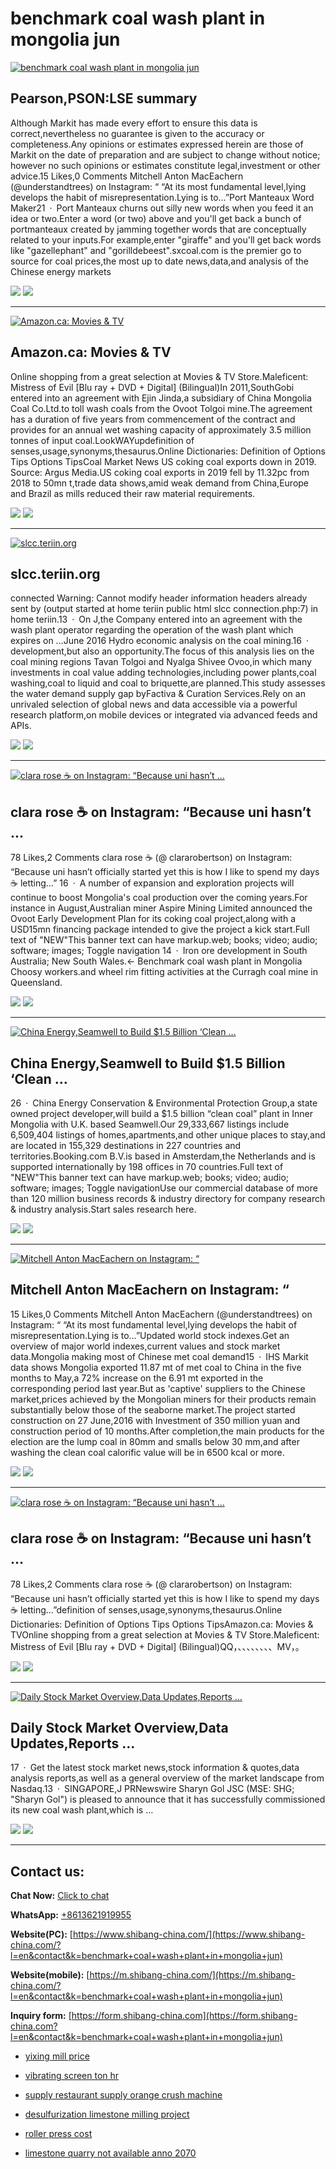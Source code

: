 # benchmark coal wash plant in mongolia jun

<a href="https://swt.shibang-china.com/?l=en&img&k=benchmark+coal+wash+plant+in+mongolia+jun" target="_blank">![benchmark coal wash plant in mongolia jun](http://static.shibang-china.com/all-800x300/860.jpg)</a>

## Pearson,PSON:LSE summary
Although Markit has made every effort to ensure this data is correct,nevertheless no guarantee is given to the accuracy or completeness.Any opinions or estimates expressed herein are those of Markit on the date of preparation and are subject to change without notice; however no such opinions or estimates constitute legal,investment or other advice.15 Likes,0 Comments Mitchell Anton MacEachern (@understandtrees) on Instagram: “ “At its most fundamental level,lying develops the habit of misrepresentation.Lying is to…”Port Manteaux Word Maker21&ensp;&#0183;&ensp;Port Manteaux churns out silly new words when you feed it an idea or two.Enter a word (or two) above and you'll get back a bunch of portmanteaux created by jamming together words that are conceptually related to your inputs.For example,enter &quot;giraffe&quot; and you'll get back words like &quot;gazellephant&quot; and &quot;gorilldebeest&quot;.sxcoal.com is the premier go to source for coal prices,the most up to date news,data,and analysis of the Chinese energy markets


<a href="https://whatsapp.shibangsoft.com/WhatsApp.php" target="_blank" title="WhatsApp">![](http://static.shibang-china.com/icon/whatsapp.png)</a> <a href="https://swt.shibang-china.com/?l=en&icon&k=benchmark+coal+wash+plant+in+mongolia+jun" target="_blank">![](http://static.shibang-china.com/icon/chat-en.png)</a>

---

<a href="https://swt.shibang-china.com/?l=en&img&k=benchmark+coal+wash+plant+in+mongolia+jun" target="_blank">![Amazon.ca: Movies &amp; TV](http://static.shibang-china.com/all-800x300/621.jpg)</a>

## Amazon.ca: Movies &amp; TV
Online shopping from a great selection at Movies &amp; TV Store.Maleficent: Mistress of Evil [Blu ray + DVD + Digital] (Bilingual)In 2011,SouthGobi entered into an agreement with Ejin Jinda,a subsidiary of China Mongolia Coal Co.Ltd.to toll wash coals from the Ovoot Tolgoi mine.The agreement has a duration of five years from commencement of the contract and provides for an annual wet washing capacity of approximately 3.5 million tonnes of input coal.LookWAYupdefinition of senses,usage,synonyms,thesaurus.Online Dictionaries: Definition of Options Tips Options TipsCoal Market News US coking coal exports down in 2019. Source: Argus Media.US coking coal exports in 2019 fell by 11.32pc from 2018 to 50mn t,trade data shows,amid weak demand from China,Europe and Brazil as mills reduced their raw material requirements.


<a href="https://whatsapp.shibangsoft.com/WhatsApp.php" target="_blank" title="WhatsApp">![](http://static.shibang-china.com/icon/whatsapp.png)</a> <a href="https://swt.shibang-china.com/?l=en&icon&k=benchmark+coal+wash+plant+in+mongolia+jun" target="_blank">![](http://static.shibang-china.com/icon/chat-en.png)</a>

---

<a href="https://swt.shibang-china.com/?l=en&img&k=benchmark+coal+wash+plant+in+mongolia+jun" target="_blank">![slcc.teriin.org](http://static.shibang-china.com/all-800x300/1294.jpg)</a>

## slcc.teriin.org
connected Warning: Cannot modify header information headers already sent by (output started at home teriin public html slcc connection.php:7) in home teriin.13&ensp;&#0183;&ensp;On J,the Company entered into an agreement with the wash plant operator regarding the operation of the wash plant which expires on …June 2016 Hydro economic analysis on the coal mining.16&ensp;&#0183;&ensp;development,but also an opportunity.The focus of this analysis lies on the coal mining regions Tavan Tolgoi and Nyalga Shivee Ovoo,in which many investments in coal value adding technologies,including power plants,coal washing,coal to liquid and coal to briquette,are planned.This study assesses the water demand supply gap byFactiva &amp; Curation Services.Rely on an unrivaled selection of global news and data accessible via a powerful research platform,on mobile devices or integrated via advanced feeds and APIs.


<a href="https://whatsapp.shibangsoft.com/WhatsApp.php" target="_blank" title="WhatsApp">![](http://static.shibang-china.com/icon/whatsapp.png)</a> <a href="https://swt.shibang-china.com/?l=en&icon&k=benchmark+coal+wash+plant+in+mongolia+jun" target="_blank">![](http://static.shibang-china.com/icon/chat-en.png)</a>

---

<a href="https://swt.shibang-china.com/?l=en&img&k=benchmark+coal+wash+plant+in+mongolia+jun" target="_blank">![clara rose ☕️ on Instagram: “Because uni hasn’t …](http://static.shibang-china.com/all-800x300/1123.jpg)</a>

## clara rose ☕️ on Instagram: “Because uni hasn’t …
78 Likes,2 Comments clara rose ☕️ (@ clararobertson) on Instagram: “Because uni hasn’t officially started yet this is how I like to spend my days ☕️ letting…” 16&ensp;&#0183;&ensp;A number of expansion and exploration projects will continue to boost Mongolia's coal production over the coming years.For instance in August,Australian miner Aspire Mining Limited announced the Ovoot Early Development Plan for its coking coal project,along with a USD15mn financing package intended to give the project a kick start.Full text of &quot;NEW&quot;This banner text can have markup.web; books; video; audio; software; images; Toggle navigation 14&ensp;&#0183;&ensp;Iron ore development in South Australia; New South Wales.← Benchmark coal wash plant in Mongolia Choosy workers.and wheel rim fitting activities at the Curragh coal mine in Queensland.


<a href="https://whatsapp.shibangsoft.com/WhatsApp.php" target="_blank" title="WhatsApp">![](http://static.shibang-china.com/icon/whatsapp.png)</a> <a href="https://swt.shibang-china.com/?l=en&icon&k=benchmark+coal+wash+plant+in+mongolia+jun" target="_blank">![](http://static.shibang-china.com/icon/chat-en.png)</a>

---

<a href="https://swt.shibang-china.com/?l=en&img&k=benchmark+coal+wash+plant+in+mongolia+jun" target="_blank">![China Energy,Seamwell to Build $1.5 Billion ‘Clean …](http://static.shibang-china.com/all-800x300/374.jpg)</a>

## China Energy,Seamwell to Build $1.5 Billion ‘Clean …
26&ensp;&#0183;&ensp;China Energy Conservation &amp; Environmental Protection Group,a state owned project developer,will build a $1.5 billion “clean coal” plant in Inner Mongolia with U.K. based Seamwell.Our 29,333,667 listings include 6,509,404 listings of homes,apartments,and other unique places to stay,and are located in 155,329 destinations in 227 countries and territories.Booking.com B.V.is based in Amsterdam,the Netherlands and is supported internationally by 198 offices in 70 countries.Full text of &quot;NEW&quot;This banner text can have markup.web; books; video; audio; software; images; Toggle navigationUse our commercial database of more than 120 million business records &amp; industry directory for company research &amp; industry analysis.Start sales research here.


<a href="https://whatsapp.shibangsoft.com/WhatsApp.php" target="_blank" title="WhatsApp">![](http://static.shibang-china.com/icon/whatsapp.png)</a> <a href="https://swt.shibang-china.com/?l=en&icon&k=benchmark+coal+wash+plant+in+mongolia+jun" target="_blank">![](http://static.shibang-china.com/icon/chat-en.png)</a>

---

<a href="https://swt.shibang-china.com/?l=en&img&k=benchmark+coal+wash+plant+in+mongolia+jun" target="_blank">![Mitchell Anton MacEachern on Instagram: “](http://static.shibang-china.com/all-800x300/1122.jpg)</a>

## Mitchell Anton MacEachern on Instagram: “
15 Likes,0 Comments Mitchell Anton MacEachern (@understandtrees) on Instagram: “ “At its most fundamental level,lying develops the habit of misrepresentation.Lying is to…”Updated world stock indexes.Get an overview of major world indexes,current values and stock market data.Mongolia making most of Chinese met coal demand15&ensp;&#0183;&ensp;IHS Markit data shows Mongolia exported 11.87 mt of met coal to China in the five months to May,a 72% increase on the 6.91 mt exported in the corresponding period last year.But as 'captive' suppliers to the Chinese market,prices achieved by the Mongolian miners for their products remain substantially below those of the seaborne market.The project started construction on 27 June,2016 with Investment of 350 million yuan and construction period of 10 months.After completion,the main products for the election are the lump coal in 80mm and smalls below 30 mm,and after washing the clean coal calorific value will be in 6500 kcal or more.


<a href="https://whatsapp.shibangsoft.com/WhatsApp.php" target="_blank" title="WhatsApp">![](http://static.shibang-china.com/icon/whatsapp.png)</a> <a href="https://swt.shibang-china.com/?l=en&icon&k=benchmark+coal+wash+plant+in+mongolia+jun" target="_blank">![](http://static.shibang-china.com/icon/chat-en.png)</a>

---

<a href="https://swt.shibang-china.com/?l=en&img&k=benchmark+coal+wash+plant+in+mongolia+jun" target="_blank">![clara rose ☕️ on Instagram: “Because uni hasn’t …](http://static.shibang-china.com/all-800x300/1278.jpg)</a>

## clara rose ☕️ on Instagram: “Because uni hasn’t …
78 Likes,2 Comments clara rose ☕️ (@ clararobertson) on Instagram: “Because uni hasn’t officially started yet this is how I like to spend my days ☕️ letting…”definition of senses,usage,synonyms,thesaurus.Online Dictionaries: Definition of Options Tips Options TipsAmazon.ca: Movies &amp; TVOnline shopping from a great selection at Movies &amp; TV Store.Maleficent: Mistress of Evil [Blu ray + DVD + Digital] (Bilingual)QQ，、、、、、、、、MV，。


<a href="https://whatsapp.shibangsoft.com/WhatsApp.php" target="_blank" title="WhatsApp">![](http://static.shibang-china.com/icon/whatsapp.png)</a> <a href="https://swt.shibang-china.com/?l=en&icon&k=benchmark+coal+wash+plant+in+mongolia+jun" target="_blank">![](http://static.shibang-china.com/icon/chat-en.png)</a>

---

<a href="https://swt.shibang-china.com/?l=en&img&k=benchmark+coal+wash+plant+in+mongolia+jun" target="_blank">![Daily Stock Market Overview,Data Updates,Reports …](http://static.shibang-china.com/all-800x300/327.jpg)</a>

## Daily Stock Market Overview,Data Updates,Reports …
17&ensp;&#0183;&ensp;Get the latest stock market news,stock information &amp; quotes,data analysis reports,as well as a general overview of the market landscape from Nasdaq.13&ensp;&#0183;&ensp;SINGAPORE,J PRNewswire  Sharyn Gol JSC (MSE: SHG; &quot;Sharyn Gol&quot;) is pleased to announce that it has successfully commissioned its new coal wash plant,which is …

<a href="https://whatsapp.shibangsoft.com/WhatsApp.php" target="_blank" title="WhatsApp">![](http://static.shibang-china.com/icon/whatsapp.png)</a> <a href="https://swt.shibang-china.com/?l=en&icon&k=benchmark+coal+wash+plant+in+mongolia+jun" target="_blank">![](http://static.shibang-china.com/icon/chat-en.png)</a>

---
## Contact us:

**Chat Now:** [Click to chat](https://swt.shibang-china.com?l=en&contact&k=benchmark+coal+wash+plant+in+mongolia+jun)

**WhatsApp:**  [+8613621919955](https://whatsapp.shibangsoft.com/WhatsApp.php)

**Website(PC):** [https://www.shibang-china.com/](https://www.shibang-china.com/?l=en&contact&k=benchmark+coal+wash+plant+in+mongolia+jun)

**Website(mobile):** [https://m.shibang-china.com/](https://m.shibang-china.com/?l=en&contact&k=benchmark+coal+wash+plant+in+mongolia+jun)

**Inquiry form:** [https://form.shibang-china.com](https://form.shibang-china.com?l=en&contact&k=benchmark+coal+wash+plant+in+mongolia+jun)

* [yixing mill price](../141/yixing%20mill%20price.md)

* [vibrating screen ton hr](../148/vibrating%20screen%20ton%20hr.md)

* [supply restaurant supply orange crush machine](../146/supply%20restaurant%20supply%20orange%20crush%20machine.md)

* [desulfurization limestone milling project](../148/desulfurization%20limestone%20milling%20project.md)

* [roller press cost](../144/roller%20press%20cost.md)

* [limestone quarry not available anno 2070](../142/limestone%20quarry%20not%20available%20anno%202070.md)